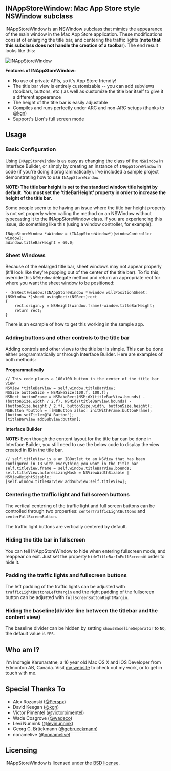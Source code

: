## INAppStoreWindow: Mac App Store style NSWindow subclass

INAppStoreWindow is an NSWindow subclass that mimics the appearance of the main window in the Mac App Store application. These modifications consist of enlarging the title bar, and centering the traffic lights (**note that this subclass does not handle the creation of a toolbar**). The end result looks like this:

![INAppStoreWindow](http://i41.tinypic.com/abidd1.png)

**Features of INAppStoreWindow:**

* No use of private APIs, so it's App Store friendly!
* The title bar view is entirely customizable -- you can add subviews (toolbars, buttons, etc.) as well as customize the title bar itself to give it a different appearance
* The height of the title bar is easily adjustable
* Compiles and runs perfectly under ARC and non-ARC setups (thanks to [@kgn](https://github.com/kgn))
* Support's Lion's full screen mode

## Usage

### Basic Configuration

Using `INAppStoreWindow` is as easy as changing the class of the `NSWindow` in Interface Builder, or simply by creating an instance of `INAppStoreWindow` in code (if you're doing it programmatically). I've included a sample project demonstrating how to use `INAppStoreWindow`.

**NOTE: The title bar height is set to the standard window title height by default. You must set the 'titleBarHeight' property in order to increase the height of the title bar.**

Some people seem to be having an issue where the title bar height property is not set properly when calling the method on an NSWindow without typecasting it to the INAppStoreWindow class. If you are experiencing this issue, do something like this (using a window controller, for example):

``` obj-c
INAppStoreWindow *aWindow = (INAppStoreWindow*)[windowController window];
aWindow.titleBarHeight = 60.0;
```

### Sheet Windows

Because of the enlarged title bar, sheet windows may not appear properly (it'll look like they're popping out of the center of the title bar). To fix this, override this `NSWindow` delegate method and return an appropriate rect for where you want the sheet window to be positioned:

``` obj-c
- (NSRect)window:(INAppStoreWindow *)window willPositionSheet:(NSWindow *)sheet usingRect:(NSRect)rect
{
    rect.origin.y = NSHeight(window.frame)-window.titleBarHeight;
    return rect;
}
```

There is an example of how to get this working in the sample app.

### Adding buttons and other controls to the title bar

Adding controls and other views to the title bar is simple. This can be done either programmatically or through Interface Builder. Here are examples of both methods:

**Programmatically**

``` obj-c
// This code places a 100x100 button in the center of the title bar view
NSView *titleBarView = self.window.titleBarView;
NSSize buttonSize = NSMakeSize(100.f, 100.f);
NSRect buttonFrame = NSMakeRect(NSMidX(titleBarView.bounds) - (buttonSize.width / 2.f), NSMidY(titleBarView.bounds) - (buttonSize.height / 2.f), buttonSize.width, buttonSize.height);
NSButton *button = [[NSButton alloc] initWithFrame:buttonFrame];
[button setTitle:@"A Button"];
[titleBarView addSubview:button];
```

**Interface Builder**

**NOTE:** Even though the content layout for the title bar can be done in Interface Builder, you still need to use the below code to display the view created in IB in the title bar.

``` obj-c
// self.titleView is a an IBOutlet to an NSView that has been configured in IB with everything you want in the title bar
self.titleView.frame = self.window.titleBarView.bounds;
self.titleView.autoresizingMask = NSViewWidthSizable | NSViewHeightSizable;
[self.window.titleBarView addSubview:self.titleView];
```

### Centering the traffic light and full screen buttons

The vertical centering of the traffic light and full screen buttons can be controlled through two properties: `centerTrafficLightButtons` and `centerFullScreenButton`.

The traffic light buttons are vertically centered by default.

### Hiding the title bar in fullscreen

You can tell INAppStoreWindow to hide when entering fullscreen mode, and reappear on exit. Just set the property `hideTitleBarInFullScreen`in order to hide it.

### Padding the traffic lights and fullscreen buttons

The left padding of the traffic lights can be adjusted with `trafficLightButtonsLeftMargin` and the right padding of the fullscreen button can be adjusted with `fullScreenButtonRightMargin`.

### Hiding the baseline(divider line between the titlebar and the content view)

The baseline divider can be hidden by setting `showsBaselineSeparator` to `NO`, the default value is `YES`.

## Who am I?

I'm Indragie Karunaratne, a 16 year old Mac OS X and iOS Developer from Edmonton AB, Canada. Visit [my website](http://indragie.com) to check out my work, or to get in touch with me.

## Special Thanks To

- Alex Rozanski ([@Perspx](https://github.com/perspx))
- David Keegan ([@kgn](https://github.com/kgn))
- Victor Pimentel ([@victorpimentel](https://github.com/victorpimentel))
- Wade Cosgrove ([@wadeco](https://github.com/wadeco))
- Levi Nunnink ([@levinunnink](https://github.com/levinunnink))
- Georg C. Brückmann ([@gcbrueckmann](https://github.com/gcbrueckmann))
- nonamelive ([@nonamelive](https://github.com/nonamelive))

## Licensing

INAppStoreWindow is licensed under the [BSD license](http://www.opensource.org/licenses/bsd-license.php).